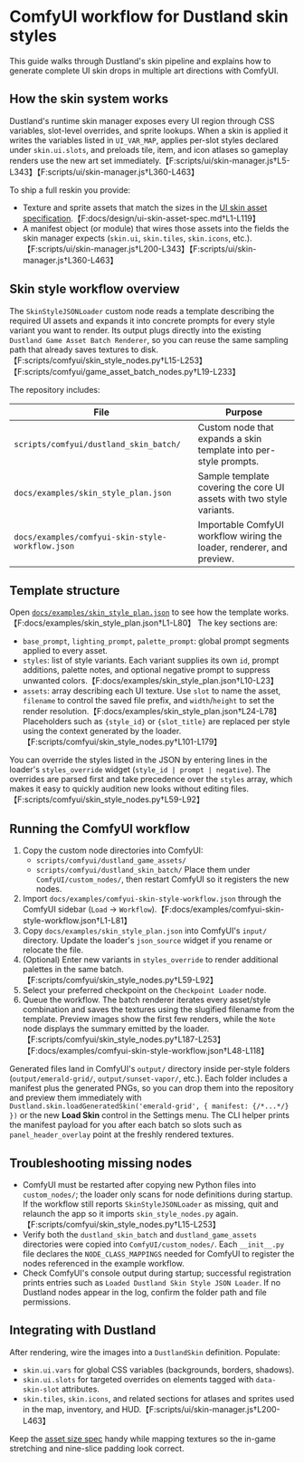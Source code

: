 # ComfyUI workflow for Dustland skin styles

This guide walks through Dustland's skin pipeline and explains how to generate
complete UI skin drops in multiple art directions with ComfyUI.

## How the skin system works

Dustland's runtime skin manager exposes every UI region through CSS variables,
slot-level overrides, and sprite lookups. When a skin is applied it writes the
variables listed in `UI_VAR_MAP`, applies per-slot styles declared under
`skin.ui.slots`, and preloads tile, item, and icon atlases so gameplay renders
use the new art set immediately.【F:scripts/ui/skin-manager.js†L5-L343】【F:scripts/ui/skin-manager.js†L360-L463】

To ship a full reskin you provide:

- Texture and sprite assets that match the sizes in the [UI skin asset
  specification](../design/ui-skin-asset-spec.md).【F:docs/design/ui-skin-asset-spec.md†L1-L119】
- A manifest object (or module) that wires those assets into the fields the
  skin manager expects (`skin.ui`, `skin.tiles`, `skin.icons`, etc.).【F:scripts/ui/skin-manager.js†L200-L343】【F:scripts/ui/skin-manager.js†L360-L463】

## Skin style workflow overview

The `SkinStyleJSONLoader` custom node reads a template describing the required
UI assets and expands it into concrete prompts for every style variant you want
to render. Its output plugs directly into the existing `Dustland Game Asset
Batch Renderer`, so you can reuse the same sampling path that already saves
textures to disk.【F:scripts/comfyui/skin_style_nodes.py†L15-L253】【F:scripts/comfyui/game_asset_batch_nodes.py†L19-L233】

The repository includes:

| File | Purpose |
| --- | --- |
| `scripts/comfyui/dustland_skin_batch/` | Custom node that expands a skin template into per-style prompts. |
| `docs/examples/skin_style_plan.json` | Sample template covering the core UI assets with two style variants. |
| `docs/examples/comfyui-skin-style-workflow.json` | Importable ComfyUI workflow wiring the loader, renderer, and preview. |

## Template structure

Open [`docs/examples/skin_style_plan.json`](../examples/skin_style_plan.json) to
see how the template works.【F:docs/examples/skin_style_plan.json†L1-L80】 The key
sections are:

- `base_prompt`, `lighting_prompt`, `palette_prompt`: global prompt segments
  applied to every asset.
- `styles`: list of style variants. Each variant supplies its own `id`, prompt
  additions, palette notes, and optional negative prompt to suppress unwanted
  colors.【F:docs/examples/skin_style_plan.json†L10-L23】
- `assets`: array describing each UI texture. Use `slot` to name the asset,
  `filename` to control the saved file prefix, and `width`/`height` to set the
  render resolution.【F:docs/examples/skin_style_plan.json†L24-L78】 Placeholders
  such as `{style_id}` or `{slot_title}` are replaced per style using the
  context generated by the loader.【F:scripts/comfyui/skin_style_nodes.py†L101-L179】

You can override the styles listed in the JSON by entering lines in the loader's
`styles_override` widget (`style_id | prompt | negative`). The overrides are
parsed first and take precedence over the `styles` array, which makes it easy to
quickly audition new looks without editing files.【F:scripts/comfyui/skin_style_nodes.py†L59-L92】

## Running the ComfyUI workflow

1. Copy the custom node directories into ComfyUI:
   - `scripts/comfyui/dustland_game_assets/`
   - `scripts/comfyui/dustland_skin_batch/`
   Place them under `ComfyUI/custom_nodes/`, then restart ComfyUI so it
   registers the new nodes.
2. Import `docs/examples/comfyui-skin-style-workflow.json` through the ComfyUI
   sidebar (`Load` → `Workflow`).【F:docs/examples/comfyui-skin-style-workflow.json†L1-L81】
3. Copy `docs/examples/skin_style_plan.json` into ComfyUI's `input/` directory.
   Update the loader's `json_source` widget if you rename or relocate the file.
4. (Optional) Enter new variants in `styles_override` to render additional
   palettes in the same batch.【F:scripts/comfyui/skin_style_nodes.py†L59-L92】
5. Select your preferred checkpoint on the `Checkpoint Loader` node.
6. Queue the workflow. The batch renderer iterates every asset/style combination
   and saves the textures using the slugified filename from the template.
   Preview images show the first few renders, while the `Note` node displays the
   summary emitted by the loader.【F:scripts/comfyui/skin_style_nodes.py†L187-L253】【F:docs/examples/comfyui-skin-style-workflow.json†L48-L118】

Generated files land in ComfyUI's `output/` directory inside per-style folders
(`output/emerald-grid/`, `output/sunset-vapor/`, etc.). Each folder includes a
manifest plus the generated PNGs, so you can drop them into the repository and
preview them immediately with `Dustland.skin.loadGeneratedSkin('emerald-grid',
{ manifest: {/*...*/} })` or the new **Load Skin** control in the Settings
menu. The CLI helper prints the manifest payload for you after each batch so
slots such as `panel_header_overlay` point at the freshly rendered textures.

## Troubleshooting missing nodes

- ComfyUI must be restarted after copying new Python files into `custom_nodes/`;
  the loader only scans for node definitions during startup. If the workflow
  still reports `SkinStyleJSONLoader` as missing, quit and relaunch the app so
  it imports `skin_style_nodes.py` again.【F:scripts/comfyui/skin_style_nodes.py†L15-L253】
- Verify both the `dustland_skin_batch` and `dustland_game_assets`
  directories were copied into `ComfyUI/custom_nodes/`. Each `__init__.py` file
  declares the `NODE_CLASS_MAPPINGS` needed for ComfyUI to register the nodes
  referenced in the example workflow.
- Check ComfyUI's console output during startup; successful registration prints
  entries such as `Loaded Dustland Skin Style JSON Loader`. If no Dustland nodes
  appear in the log, confirm the folder path and file permissions.


## Integrating with Dustland

After rendering, wire the images into a `DustlandSkin` definition. Populate:

- `skin.ui.vars` for global CSS variables (backgrounds, borders, shadows).
- `skin.ui.slots` for targeted overrides on elements tagged with
  `data-skin-slot` attributes.
- `skin.tiles`, `skin.icons`, and related sections for atlases and sprites used
  in the map, inventory, and HUD.【F:scripts/ui/skin-manager.js†L200-L463】

Keep the [asset size spec](../design/ui-skin-asset-spec.md) handy while mapping
textures so the in-game stretching and nine-slice padding look correct.
